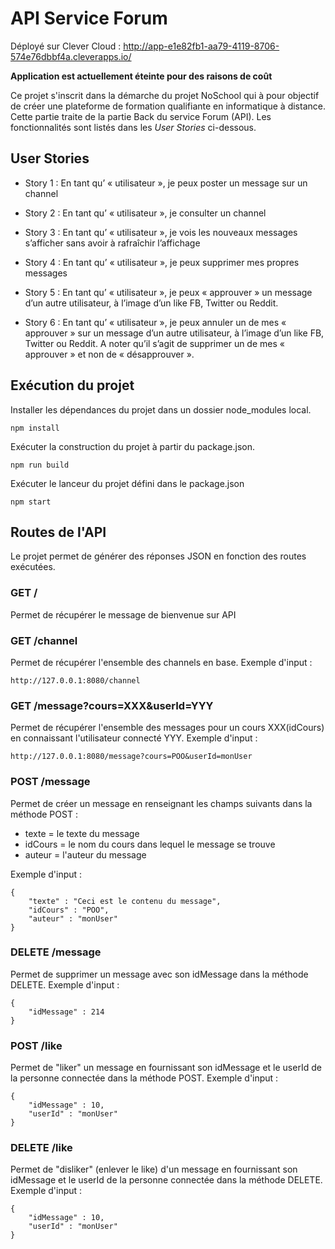 # API Service Forum

Déployé sur Clever Cloud : http://app-e1e82fb1-aa79-4119-8706-574e76dbbf4a.cleverapps.io/

**Application est actuellement éteinte pour des raisons de coût**

Ce projet s'inscrit dans la démarche du projet NoSchool qui à pour objectif de créer une plateforme de formation qualifiante en informatique à distance.
Cette partie traite de la partie Back du service Forum (API). 
Les fonctionnalités sont listés dans les _User Stories_ ci-dessous.


## User Stories

* Story 1 : En tant qu’ « utilisateur », je peux poster un message sur un channel

* Story 2 : En tant qu’ « utilisateur », je consulter un channel

* Story 3 : En tant qu’ « utilisateur », je vois les nouveaux messages s’afficher sans avoir à rafraîchir l’affichage

* Story 4 : En tant qu’ « utilisateur », je peux supprimer mes propres messages

* Story 5 : En tant qu’ « utilisateur », je peux « approuver » un message d’un autre utilisateur, à l’image d’un
like FB, Twitter ou Reddit.

* Story 6 : En tant qu’ « utilisateur », je peux annuler un de mes « approuver » sur un message d’un autre
utilisateur, à l’image d’un like FB, Twitter ou Reddit. A noter qu’il s’agit de supprimer un de mes « approuver »
et non de « désapprouver ».

## Exécution du projet

Installer les dépendances du projet dans un dossier node_modules local.

`npm install`

Exécuter la construction du projet à partir du package.json.

`npm run build `

Exécuter le lanceur du projet défini dans le package.json

`npm start`

## Routes de l'API

Le projet permet de générer des réponses JSON en fonction des routes exécutées.

### **GET** **/**

Permet de récupérer le message de bienvenue sur API


### **GET** **/channel**

Permet de récupérer l'ensemble des channels en base.
Exemple d'input : 
```
http://127.0.0.1:8080/channel
```

### **GET** **/message?cours=XXX&userId=YYY**

Permet de récupérer l'ensemble des messages pour un cours XXX(idCours) en connaissant l'utilisateur connecté YYY.
Exemple d'input : 
```
http://127.0.0.1:8080/message?cours=POO&userId=monUser
```

### **POST** **/message**

Permet de créer un message en renseignant les champs suivants dans la méthode POST :
* texte = le texte du message
* idCours = le nom du cours dans lequel le message se trouve
* auteur = l'auteur du message 

Exemple d'input : 
```
{
	"texte" : "Ceci est le contenu du message",
	"idCours" : "POO",
	"auteur" : "monUser"
}
```


### **DELETE** **/message**

Permet de supprimer un message avec son idMessage dans la méthode DELETE.
Exemple d'input : 
```
{
	"idMessage" : 214
}
```

### **POST** **/like**

Permet de "liker" un message en fournissant son idMessage et le userId de la personne connectée dans la méthode POST.
Exemple d'input : 
```
{
	"idMessage" : 10,
	"userId" : "monUser"
}
```

### **DELETE** **/like**

Permet de "disliker" (enlever le like) d'un message en fournissant son idMessage et le userId de la personne connectée dans la méthode DELETE.
Exemple d'input : 
```
{
	"idMessage" : 10,
	"userId" : "monUser"
}
```